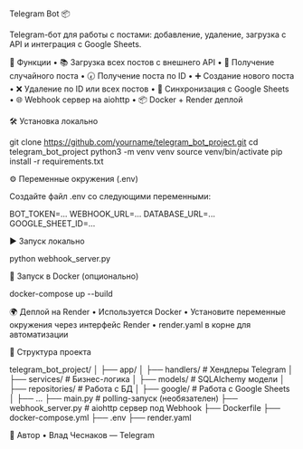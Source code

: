 Telegram Bot 📦

Telegram-бот для работы с постами: добавление, удаление, загрузка с API и интеграция с Google Sheets.

🚀 Функции
	•	📚 Загрузка всех постов с внешнего API
	•	🎲 Получение случайного поста
	•	🕢 Получение поста по ID
	•	➕ Создание нового поста
	•	❌ Удаление по ID или всех постов
	•	📄 Синхронизация с Google Sheets
	•	🌐 Webhook сервер на aiohttp
	•	📦 Docker + Render деплой

🛠️ Установка локально

git clone https://github.com/yourname/telegram_bot_project.git
cd telegram_bot_project
python3 -m venv venv
source venv/bin/activate
pip install -r requirements.txt

⚙️ Переменные окружения (.env)

Создайте файл .env со следующими переменными:

BOT_TOKEN=...
WEBHOOK_URL=...
DATABASE_URL=...
GOOGLE_SHEET_ID=...

▶️ Запуск локально

python webhook_server.py

🐳 Запуск в Docker (опционально)

docker-compose up --build

🌍 Деплой на Render
	•	Используется Docker
	•	Установите переменные окружения через интерфейс Render
	•	render.yaml в корне для автоматизации

📁 Структура проекта

telegram_bot_project/
│
├── app/
│   ├── handlers/        # Хендлеры Telegram
│   ├── services/        # Бизнес-логика
│   ├── models/          # SQLAlchemy модели
│   ├── repositories/    # Работа с БД
│   ├── google/          # Работа с Google Sheets
│   ├── ...
├── main.py              # polling-запуск (необязателен)
├── webhook_server.py    # aiohttp сервер под Webhook
├── Dockerfile
├── docker-compose.yml
├── .env
├── render.yaml

📌 Автор
	•	Влад Чеснаков — Telegram